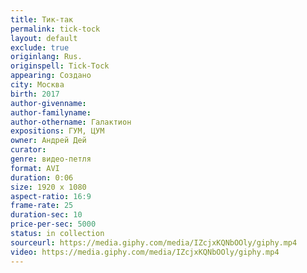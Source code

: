```yaml
---
title: Тик-так
permalink: tick-tock
layout: default
exclude: true
originlang: Rus.
originspell: Tick-Tock
appearing: Создано
city: Москва
birth: 2017
author-givenname:
author-familyname:
author-othername: Галактион
expositions: ГУМ, ЦУМ
owner: Андрей Дей
curator:
genre: видео-петля
format: AVI
duration: 0:06
size: 1920 х 1080
aspect-ratio: 16:9
frame-rate: 25
duration-sec: 10
price-per-sec: 5000
status: in collection
sourceurl: https://media.giphy.com/media/IZcjxKQNbOOly/giphy.mp4
video: https://media.giphy.com/media/IZcjxKQNbOOly/giphy.mp4
---
```

